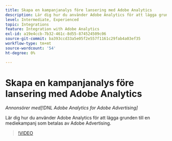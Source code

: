 ```yaml
---
title: Skapa en kampanjanalys före lansering med Adobe Analytics
description: Lär dig hur du använder Adobe Analytics för att lägga grunden till en mediekampanj som betalas av Adobe Advertising.
level: Intermediate, Experienced
topic: Integrations
feature: Integration with Adobe Analytics
exl-id: a19e4ccb-7b32-461c-8d55-874524509c06
source-git-commit: ba393ccd33a5e05f2e557f1161c29fab4a03ef35
workflow-type: tm+mt
source-wordcount: '54'
ht-degree: 0%

---
```


# Skapa en kampanjanalys före lansering med Adobe Analytics

*Annonsörer med[!DNL Adobe Analytics for Adobe Advertising]*

Lär dig hur du använder Adobe Analytics för att lägga grunden till en mediekampanj som betalas av Adobe Advertising.

>[!VIDEO](https://video.tv.adobe.com/v/33501)
